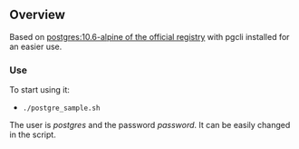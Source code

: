 ## Overview

Based on [postgres:10.6-alpine of the official registry](https://hub.docker.com/r/library/postgres/) with pgcli installed for an easier use.

### Use

To start using it:
- `./postgre_sample.sh`

The user is *postgres* and the password *password*. It can be easily changed in the script.
